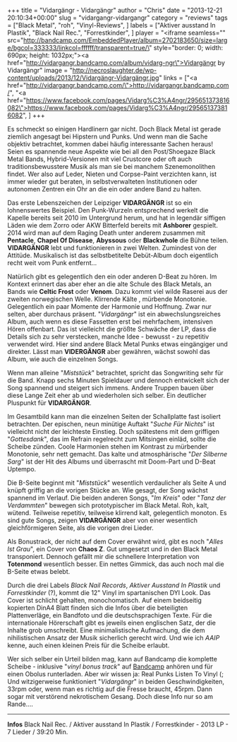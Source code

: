 +++
title = "Vidargängr - Vidargängr"
author = "Chris"
date = "2013-12-21 20:10:34+00:00"
slug = "vidargangr-vidargangr"
category = "reviews"
tags = ["Black Metal", "roh", "Vinyl-Reviews", ]
labels = ["Aktiver ausstand In Plastik", "Black Nail Rec.", "Forrestkinder", ]
player = "<iframe seamless=\"\" src=\"http://bandcamp.com/EmbeddedPlayer/album=2702183650/size=large/bgcol=333333/linkcol=ffffff/transparent=true/\" style=\"border: 0; width: 690px; height: 1032px;\"><a href=\"http://vidargangr.bandcamp.com/album/vidarg-ngr\">Vidargängr by Vidargängr</a></iframe>"
image = "http://necroslaughter.de/wp-content/uploads/2013/12/Vidargängr-Vidargängr.jpg"
links = ["<a href=\"http://vidargangr.bandcamp.com/\">http://vidargangr.bandcamp.com/</a>", "<a href=\"https://www.facebook.com/pages/Vidarg%C3%A4ngr/295651373816082\">https://www.facebook.com/pages/Vidarg%C3%A4ngr/295651373816082</a>", ]
+++

Es schmeckt so einigen Hardlinern gar nicht. Doch Black Metal ist gerade ziemlich angesagt bei Hipstern und Punks. Und wenn man die Sache objektiv betrachtet, kommen dabei häufig interessante Sachen heraus! Seien es spannende neue Aspekte wie bei all den Post/Shoegaze Black Metal Bands, Hybrid-Versionen mit viel Crustcore oder oft auch traditionsbewusstere Musik als man sie bei manchem Szenemonolithen findet. Wer also auf Leder, Nieten und Corpse-Paint verzichten kann, ist immer wieder gut beraten, in selbstverwalteten Institutionen oder autonomen Zentren ein Ohr an die ein oder andere Band zu halten.

Das erste Lebenszeichen der Leipziger **VIDARGÄNGR** ist so ein lohnenswertes Beispiel. Den Punk-Wurzeln entsprechend werkelt die Kapelle bereits seit 2010 im Untergrund herum, und hat in legendär siffigen Läden wie dem Zorro oder AKW Bitterfeld bereits mit  **Ashborer** gespielt. 2014 wird man auf dem Raging Death unter anderem zusammen mit **Pentacle**, **Chapel Of Disease**, **Abyssous** oder **Blackwhole** die Bühne teilen. **VIDARGÄNGR** lebt und funktionieren in zwei Welten. Zumindest von der Attitüde. Musikalisch ist das selbstbetitelte Debüt-Album doch eigentlich recht weit vom Punk entfernt...

Natürlich gibt es gelegentlich den ein oder anderen D-Beat zu hören. Im Kontext erinnert das aber eher an die alte Schule des Black Metals, an Bands wie **Celtic Frost** oder **Venom**. Dazu kommt viel wilde Raserei aus der zweiten norwegischen Welle. Klirrende Kälte , mürbende Monotonie. Gelegentlich ein paar Momente der Harmonie und Hoffnung. Zwar nur selten, aber durchaus präsent. "_Vidargängr_" ist ein abwechslungsreiches Album, auch wenn es diese Fassetten erst bei mehrfachem, intensiven Hören offenbart. Das ist vielleicht die größte Schwäche der LP, dass die Details sich zu sehr verstecken, manche Idee - bewusst - zu repetitiv verwendet wird. Hier sind andere Black Metal Punks etwas eingängiger und direkter. Lässt man **VIDERGÄNGR** aber gewähren, wächst sowohl das Album, wie auch die einzelnen Songs.

Wenn man alleine "_Miststück_" betrachtet, spricht das Songwriting sehr für die Band. Knapp sechs Minuten Spieldauer und dennoch entwickelt sich der Song spannend und steigert sich immens. Andere Truppen bauen über diese Lange Zeit eher ab und wiederholen sich selber. Ein deutlicher Pluspunkt für **VIDARGÄNGR**.

Im Gesamtbild kann man die einzelnen Seiten der Schallplatte fast isoliert betrachten. Der epischen, neun minütige Auftakt "_Suche Für Nichts_" ist vielleicht nicht der leichteste Einstieg. Doch spätestens mit dem griffigen "_Gottesdank_", das im Refrain regelrecht zum Mitsingen einläd, sollte die Scheibe zünden. Coole Harmonien stehen im Kontrast zu mürbender Monotonie, sehr nett gemacht. Das kalte und atmosphärische "_Der Silberne Sarg_" ist der Hit des Albums und überrascht mit Doom-Part und D-Beat Uptempo.

Die B-Seite beginnt mit "_Miststück_" wesentlich verdaulicher als Seite A und knüpft griffig an die vorigen Stücke an. Wie gesagt, der Song wächst spannend im Verlauf. Die beiden anderen Songs, "_Im Kreis_" oder "_Tanz der Verdammten_" bewegen sich prototypischer im Black Metal. Roh, kalt, wütend. Teilweise repetitiv, teilweise klirrend kalt, gelegentlich monoton. Es sind gute Songs, zeigen **VIDARGÄNGR** aber von einer wesentlich gleichförmigeren Seite, als die vorigen drei Lieder.

Als Bonustrack, der nicht auf dem Cover erwähnt wird, gibt es noch "_Alles Ist Grau_", ein Cover von **Chaos Z**. Gut umgesetzt und in den Black Metal transponiert. Dennoch gefällt mir die schnellere Interpretation von **Totenmond** wesentlich besser. Ein nettes Gimmick, das auch noch mal die B-Seite etwas belebt.

Durch die drei Labels _Black Nail Records_, _Aktiver Ausstand In Plastik_ und _Forrestkinder_ (?), kommt die 12" Vinyl im spartanischen DYI Look. Das Cover ist schlicht gehalten, monochomatisch. Auf einem beidseitig kopierten DinA4 Blatt finden sich die Infos über die beteiligten Plattenverläge, ein Bandfoto und die deutschsprachigen Texte. Für die internationale Hörerschaft gibt es jeweils einen englischen Satz, der die Inhalte grob umschreibt. Eine minimalistische Aufmachung, die dem nihilistischen Ansatz der Musik sicherlich gerecht wird. Und wie ich _AAIP_ kenne, auch einen kleinen Preis für die Scheibe erlaubt.

Wer sich selber ein Urteil bilden mag, kann auf Bandcamp die komplette Scheibe - inklusive "_vinyl bonus track_" auf <a href="http://vidargangr.bandcamp.com">Bandcamp</a> anhören und für einen Obolus runterladen. Aber wir wissen ja: Real Punks Listen To Vinyl (; Und witzigerweise funktioniert "_Vidargängr_" in beiden Geschwindigkeiten, 33rpm oder, wenn man es richtig auf die Fresse braucht, 45rpm. Dann sogar mit verstörend nekrotischem Gesang. Doch diese Info nur so am Rande....





---
**Infos**
Black Nail Rec. / Aktiver ausstand In Plastik / Forrestkinder - 2013
LP - 7 Lieder / 39:20 Min.
